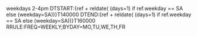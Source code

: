 weekdays 2-4pm
DTSTART:{ref + reldate( (days=1) if ref.weekday == SA else (weekday=SA))}T140000
DTEND:{ref + reldate( (days=1) if ref.weekday == SA else (weekday=SA))}T160000
RRULE:FREQ=WEEKLY;BYDAY=MO,TU,WE,TH,FR